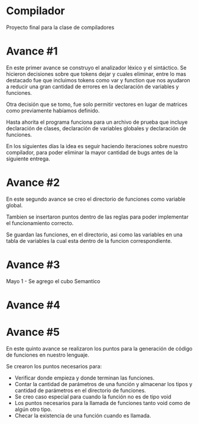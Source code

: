 # Compilador
Proyecto final para la clase de compiladores

# Avance #1

En este primer avance se construyo el analizador léxico y el sintáctico. Se hicieron decisiones sobre que tokens dejar y cuales eliminar, entre lo mas destacado fue que incluimos tokens como var y function que nos ayudaron a reducir una gran cantidad de errores en la declaración de variables y funciones.

Otra decisión que se tomo, fue solo permitir vectores en lugar de matrices como previamente habíamos definido.

Hasta ahorita el programa funciona para un archivo de prueba que incluye declaración de clases, declaración de variables globales y declaración de funciones.

En los siguientes días la idea es seguir haciendo iteraciones sobre nuestro compilador, para poder eliminar la mayor cantidad de bugs antes de la siguiente entrega.

# Avance #2 

En este segundo avance se creo el directorio de funciones como variable global. 

Tambien se insertaron puntos dentro de las reglas para poder implementar el funcionamiento correcto. 

Se guardan las funciones, en el directorio, asi como las variables en una tabla de variables la cual esta dentro de la funcion correspondiente. 


# Avance #3

Mayo 1 - Se agrego el cubo Semantico


# Avance #4

# Avance #5

En este quinto avance se realizaron los puntos para la generación de código de funciones en nuestro lenguaje. 

Se crearon los puntos necesarios para:

-	Verificar donde empieza y donde terminan las funciones.
-	Contar la cantidad de parámetros de una función y almacenar los tipos y cantidad de parámetros en el directorio de funciones. 
-	Se creo caso especial para cuando la función no es de tipo void
-	Los puntos necesarios para la llamada de funciones tanto void como de algún otro tipo.
-	Checar la existencia de una función cuando es llamada.

